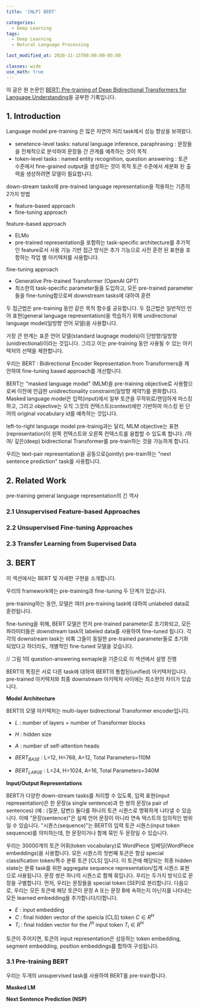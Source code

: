```yaml
---
title: '[NLP] BERT'

categories:
  - Deep Learning
tags:
  - Deep Learning
  - Natural Language Processing

last_modified_at: 2020-11-15T08:06:00-05:00

classes: wide
use_math: true
---
```


이 글은 원 논문인 [BERT: Pre-training of Deep Bidirectional Transformers for Language Understanding](https://arxiv.org/abs/1810.04805)을 공부한 기록입니다.


## 1. Introduction

Language model pre-training 은 많은 자연어 처리 task에서 성능 향상을 보여왔다.

- senetence-level tasks: natural language inference, paraphrasing : 문장들을 전체적으로 분석하여 문장들 간 관계를 예측하는 것이 목적
- token-level tasks : named entity recognition, question answering : 토큰 수준에서 fine-grained output을 생성하는 것이 목적
토큰 수준에서 세분화 된 출력을 생성하려면 모델이 필요합니다.

down-stream tasks에 pre-trained language representation을 적용하는 기존의 2가지 방법

- feature-based approach
- fine-tuning approach

feature-based approach
- ELMo
- pre-trained representation을 포함하는 task-specific architecture를 추가적인 feature로서 사용
기능 기반 접근 방식은 추가 기능으로 사전 훈련 된 표현을 포함하는 작업 별 아키텍처를 사용합니다.

fine-tuning approach
- Generative Pre-trained Transformer (OpenAI GPT)
- 최소한의 task-specific parameter들을 도입하고, 모든 pre-trained parameter들을 fine-tuning함으로써 downstream tasks에 대하여 훈련

두 접근법은 pre-training 동안 같은 목적 함수를 공유합니다. 
두 접근법은 일반적인 언어 표현(general language representation)을 학습하기 위해 unidirectional language model(일방향 언어 모델)을 사용합니다.

가장 큰 한계는 표준 언어 모델(standard laugnage models)이 단방향/일방향(unidirectional)이라는 것입니다. 그리고 이는 pre-training 동안 사용될 수 있는 아키텍처의 선택을 제한합니다.

우리는 BERT : Bidirectional Encoder Representation from Transformers을 제안하여 fine-tuning based approach를 개선합니다.

BERT는 "masked language model" (MLM)을 pre-training objective로 사용함으로써 이전에 언급한 unidirectionality constraint(일방향 제약?)를 완화합니다. Masked language model은 입력(input)에서 일부 토큰을 무작위로/랜덤하게 마스킹 하고, 그리고 objective는 오직 그것의 컨텍스트(context)에만 기반하여 마스킹 된 단어의 original vocabulary id를 예측하는 것입니다.
 
left-to-right language model pre-trainig과는 달리, MLM objective는 표현(representation)이 왼쪽 컨텍스트와 오른쪽 컨텍스트를 융합할 수 있도록 합니다. /하여/ 깊은(deep) bidirectional Transformer를 pre-train하는 것을 가능하게 합니다.

우리는 text-pair representation을 공동으로(jointly) pre-train하는 "next sentence prediction" task를 사용합니다.

## 2. Related Work

pre-training general language representation의 긴 역사

### 2.1 Unsupervised Feature-based Approaches

### 2.2 Unsupervised Fine-tuning Approaches

### 2.3 Transfer Learning from Supervised Data

## 3. BERT

이 섹션에서는 BERT 및 자세한 구현을 소개합니다. 

우리의 framework에는 pre-training과 fine-tuning 두 단계가 있습니다.

pre-training하는 동안, 모델은 여러 pre-training task에 대하여 unlabeled data로 훈련됩니다.

fine-tuning을 위해, BERT 모델은 먼저 pre-trained parameter로 초기화되고, 모든 파라미터들은 downstream task의 labeled data를 사용하여 fine-tuned 됩니다. 각각의 downstream task는 비록 그들이 동일한 pre-trained parameter들로 초기화 되었다고 하더라도, 개별적인 fine-tuned 모델을 갖습니다.

// 그림 1의 question-answering exmaple을 기준으로 이 섹션에서 설명 진행

BERT의 특징은 서로 다른 task에 대하여 BERT의 통합된(unified) 아키텍처입니다. pre-trained 아키텍처와 최종 downstream 아키텍처 사이에는 최소한의 차이가 있습니다.

**Model Architecture**

BERT의 모델 아키텍처는 multi-layer bidirectional Transformer encoder입니다.

- $L$ : number of layers = number of Transformer blocks
- $H$ : hidden size
- $A$ : number of self-attention heads

- $BERT_{BASE}$ : L=12, H=768, A=12, Total Parameters=110M
- $BERT_{LARGE}$ : L=24, H=1024, A=16, Total Parameters=340M

**Input/Output Representations**

BERT가 다양한 down-stream tasks를 처리할 수 ​​있도록, 입력 표현(input representation)은 한 문장(a single sentence)과 한 쌍의 문장(a pair of sentences) (예 : ⟨질문, 답변⟩) 둘다를 하나의 토큰 시퀀스로 명확하게 나타낼 수 있습니다. 이때 "문장(sentence)"은 실제 언어 문장이 아니라 연속 텍스트의 임의적인 범위일 수 있습니다. "시퀀스(sequence)"는 BERT의 입력 토큰 시퀀스(input token sequence)를 의미하는데, 한 문장이거나 함께 묶인 두 문장일 수 있습니다.

우리는 30000개의 토큰 어휘(token vocabulary)로 WordPiece 임베딩(WordPiece embeddings)을 사용합니다. 모든 시퀀스의 첫번째 토큰은 항상 special classification token/특수 분류 토큰 [CLS] 입니다. 이 토큰에 해당되는 최종 hidden state는 분류 task를 위한 aggregate sequence representation/집계 시퀀스 표현으로 사용됩니다.
문장 쌍은 하나의 시퀀스로 함께 묶입니다.
우리는 두가지 방식으로 문장을 구별합니다.
먼저, 우리는 문장들을 special token [SEP]로 분리합니다. 다음으로, 우리는 모든 토큰에 해당 토큰이 문장 A 또는 문장 B에 속하는지 아닌지를 나타내는 모든 learned embedding을 추가합니다/더합니다.

- $E$ : input embedding
- $C$ : final hidden vector of the speicla [CLS] token $C \in R^H$
- $T_i$ : final hidden vector for the $i^{th}$ input token $T_i \in R^H$

토큰이 주어지면, 토큰의 input representation은 상응하는 token embedding, segment embedding, position embeddings를 합하여 구성됩니다.

### 3.1 Pre-training BERT

우리는 두개의 unsupervised task를 사용하여 BERT를 pre-train합니다.

**Masked LM**



**Next Sentence Prediction (NSP)**

